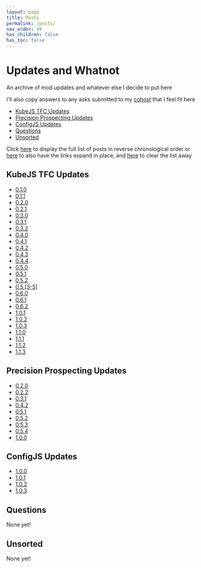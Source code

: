 ```yaml
---
layout: page
title: Posts
permalink: /posts/
nav_order: 99
has_children: false
has_toc: false
---
```


# Updates and Whatnot

<iframe hidden name=htmz onload="setTimeout(()=>document.querySelector(contentWindow.location.hash||null)?.replaceWith(...contentDocument.body.childNodes))"></iframe>

An archive of mod updates and whatever else I decide to put here

I'll also copy answers to any asks submitted to my [cohost](https://cohost.org/Roughly-Enough-Mail/ask) that I feel fit here

- [KubeJS TFC Updates](#kubejs-tfc-updates)
- [Precision Prospecting Updates](#precision-prospecting-updates)
- [ConfigJS Updates](#configjs-updates)
- [Questions](#questions)
- [Unsorted](#unsorted)

Click <a href="/hidden/posts.html#full" target=htmz>here</a> to display the full list of posts in reverse chronological order or <a href="/hidden/posts_expand.html#full" target=htmz>here</a> to also have the links expand in place, and <a href="/hidden/empty.html#full" target=htmz>here</a> to clear the list away

<div id="full"></div>

## KubeJS TFC Updates

- [0.1.0](../2023/03/22/kubejs-tfc-0-1-0)
- [0.1.1](../2023/03/23/kubejs-tfc-0-1-1)
- [0.2.0](../2023/04/04/kubejs-tfc-0-2-0)
- [0.2.1](../2023/04/17/kubejs-tfc-0-2-1)
- [0.3.0](../2023/04/21/kubejs-tfc-0-3-0)
- [0.3.1](../2023/04/23/kubejs-tfc-0-3-1)
- [0.3.2](../2023/04/29/kubejs-tfc-0-3-2)
- [0.4.0](../2023/05/09/kubejs-tfc-0-4-0)
- [0.4.1](../2023/05/14/kubejs-tfc-0-4-1)
- [0.4.2](../2023/05/26/kubejs-tfc-0-4-2)
- [0.4.3](../2023/06/02/kubejs-tfc-0-4-3)
- [0.4.4](../2023/06/12/kubejs-tfc-0-4-4)
- [0.5.0](../2023/06/17/kubejs-tfc-0-5-0)
- [0.5.1](../2023/06/22/kubejs-tfc-0-5-1)
- [0.5.2](../2023/06/24/kubejs-tfc-0-5-2)
- [0.5.[3-5]](../2023/08/25/kubejs-tfc-0-5-5)
- [0.6.0](../2023/10/21/kubejs-tfc-0-6-0)
- [0.6.1](../2023/10/31/kubejs-tfc-0-6-1)
- [0.6.2](../2023/11/04/kubejs-tfc-0-6-2)
- [1.0.1](../2023/12/06/kubejs-tfc-1-0-1)
- [1.0.2](../2023/12/08/kubejs-tfc-1-0-2)
- [1.0.3](../2023/12/09/kubejs-tfc-1-0-3)
- [1.1.0](../2024/03/07/kubejs-tfc-1-1-0)
- [1.1.1](../2024/04/17/kubejs-tfc-1-1-1)
- [1.1.2](../2024/04/18/kubejs-tfc-1-1-2)
- [1.1.3](../2024/05/19/kubejs-tfc-1-1-3)

## Precision Prospecting Updates

- [0.2.0](../2022/11/11/prec-pros-0-2-1)
- [0.2.2](../2022/11/15/prec-pros-0-2-2)
- [0.3.1](../2022/12/09/prec-pros-0-3-1)
- [0.4.2](../2023/01/18/prec-pros-0-4-2)
- [0.5.1](../2023/01/22/prec-pros-0-5-1)
- [0.5.2](../2023/01/25/prec-pros-0-5-2)
- [0.5.3](../2023/02/03/prec-pros-0-5-3)
- [0.5.4](../2023/03/10/prec-pros-0-5-4)
- [1.0.0](../2023/11/17/prec-pros-1-0-0)

## ConfigJS Updates

- [1.0.0](../2023/12/27/configjs-1-0-0)
- [1.0.1](../2023/12/30/configjs-1-0-1)
- [1.0.2](../2024/06/19/configjs-1-0-2)
- [1.0.3](../2024/06/26/configjs-1-0-3)

## Questions

None yet!

## Unsorted

None yet!
